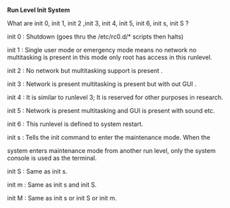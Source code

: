 **Run Level Init System**

What are init 0, init 1, init 2 ,init 3, init 4, init 5, init 6, init s, init S ?

init 0 : Shutdown (goes thru the /etc/rc0.d/* scripts then halts)

init 1 : Single user mode or emergency mode means no network no multitasking is present in this mode only root has access in this runlevel.

init 2 : No network but multitasking support is present .

init 3 : Network is present multitasking is present but with out GUI .

init 4 : It is similar to runlevel 3; It is reserved for other purposes in research.

init 5 : Network is present multitasking and GUI is present with sound etc.

init 6 : This runlevel is defined to system restart.

init s : Tells the init command to enter the maintenance mode. When the

system enters maintenance mode from another run level, only the system console is used as the terminal.

init S : Same as init s.

init m : Same as init s and init S.

init M : Same as init s or init S or init m.
